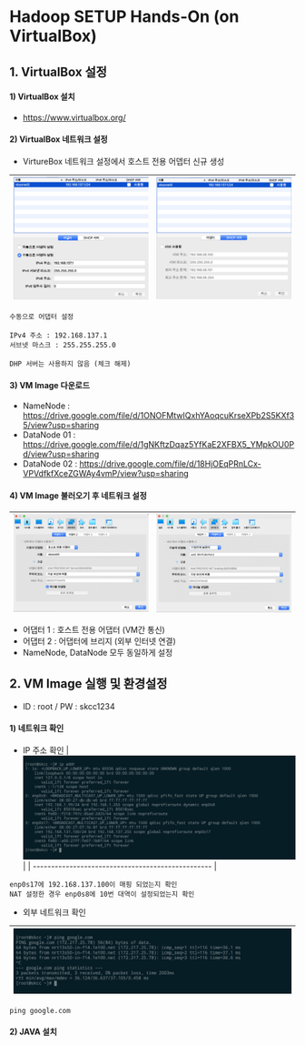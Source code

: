# Hadoop SETUP Hands-On (on VirtualBox) 


## 1. VirtualBox 설정

#### 1) VirtualBox 설치

- https://www.virtualbox.org/


#### 2) VirtualBox 네트워크 설정

- VirtureBox 네트워크 설정에서 호스트 전용 어뎁터 신규 생성

| <img src="/VM_Hands_On/images/1-1.png"  width="400" /> | <img src="/VM_Hands_On/images/1-2.png"  width="400" /> |
| ------------------------------------------------- | ------------------------------------------------- |

````
수동으로 어댑터 설정

IPv4 주소 : 192.168.137.1
서브넷 마스크 : 255.255.255.0

DHP 서버는 사용하지 않음 (체크 해제)
````


#### 3) VM Image 다운로드
- NameNode : https://drive.google.com/file/d/1ONOFMtwIQxhYAoqcuKrseXPb2S5KXf35/view?usp=sharing
- DataNode 01 : https://drive.google.com/file/d/1gNKftzDqaz5YfKaE2XFBX5_YMpkOU0Pd/view?usp=sharing
- DataNode 02 : https://drive.google.com/file/d/18HjOEqPRnLCx-VPVdfkfXceZGWAy4vmP/view?usp=sharing


#### 4) VM Image 불러오기 후 네트워크 설정 
| <img src="/VM_Hands_On/images/1-3.png"  width="400" /> | <img src="/VM_Hands_On/images/1-4.png"  width="400" /> |
| ------------------------------------------------- | ------------------------------------------------- |

- 어댑터 1 : 호스트 전용 어댑터 (VM간 통신)
- 어댑터 2 : 어댑터에 브리지 (외부 인터넷 연결)
- NameNode, DataNode 모두 동일하게 설정


## 2. VM Image 실행 및 환경설정
- ID : root / PW : skcc1234

#### 1) 네트워크 확인
- IP 주소 확인
| <img src="/VM_Hands_On/images/1-5.png"  width="600" /> | 
| ------------------------------------------------- | 


````
enp0s17에 192.168.137.100이 매핑 되었는지 확인
NAT 설정한 경우 enp0s8에 10번 대역이 설정되었는지 확인 
````

- 외부 네트워크 확인

| <img src="/VM_Hands_On/images/1-6.png"  width="600" /> | 
| ------------------------------------------------- | 

````
ping google.com
````

#### 2) JAVA 설치


